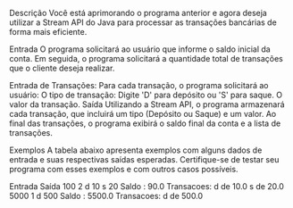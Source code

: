 Descrição
Você está aprimorando o programa anterior e agora deseja utilizar a Stream API do Java para processar as transações bancárias de forma mais eficiente.

Entrada
O programa solicitará ao usuário que informe o saldo inicial da conta.
Em seguida, o programa solicitará a quantidade total de transações que o cliente deseja realizar.

Entrada de Transações:
Para cada transação, o programa solicitará ao usuário:
O tipo de transação: Digite 'D' para depósito ou 'S' para saque.
O valor da transação.
Saída
Utilizando a Stream API, o programa armazenará cada transação, que incluirá um tipo (Depósito ou Saque) e um valor.
Ao final das transações, o programa exibirá o saldo final da conta e a lista de transações.
 

Exemplos
A tabela abaixo apresenta exemplos com alguns dados de entrada e suas respectivas saídas esperadas. Certifique-se de testar seu programa com esses exemplos e com outros casos possíveis.

Entrada	Saída
100
2
d
10
s
20	Saldo : 90.0
Transacoes:
d de 10.0
s de 20.0
5000
1
d
500	Saldo : 5500.0
Transacoes:
d de 500.0
